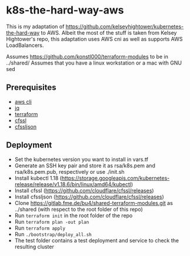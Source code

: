 # k8s-the-hard-way-aws

This is my adaptation of https://github.com/kelseyhightower/kubernetes-the-hard-way to AWS. 
Albeit the most of the stuff is taken from Kelsey Hightower's repo, this adaptation uses AWS cni as well as supports AWS LoadBalancers.

Assumes https://github.com/konstl000/terraform-modules to be in ../shared/
Assumes that you have a linux workstation or a mac with GNU sed

## Prerequisites
 - [aws cli](https://aws.amazon.com/cli/?nc1=h_ls)
 - [jq](https://stedolan.github.io/jq/download/)
 - [terraform](https://www.terraform.io/downloads.html)
 - [cfssl](https://github.com/cloudflare/cfssl/releases)
 - [cfssljson](https://github.com/cloudflare/cfssl/releases)
## Deployment
 - Set the kubernetes version you want to install in vars.tf
 - Generate an SSH key pair and store it as rsa/k8s.pem and rsa/k8s.pem.pub, respectively or use ./init.sh
 - Install kubectl 1.18 (https://storage.googleapis.com/kubernetes-release/release/v1.18.6/bin/linux/amd64/kubectl)
 - Install cfssl (https://github.com/cloudflare/cfssl/releases)
 - Install cfssljson (https://github.com/cloudflare/cfssl/releases)
 - Clone https://gitlab.fme.de/bu4/shared-terraform-modules.git as ../shared (with respect to the root folder of this repo)
 - Run ```terraform init``` in the root folder of the repo
 - Run ```terraform plan -out plan```
 - Run ```terraform apply```
 - Run ```./bootstrap/deploy_all.sh```
 - The test folder contains a test deployment and service to check the resulting cluster
